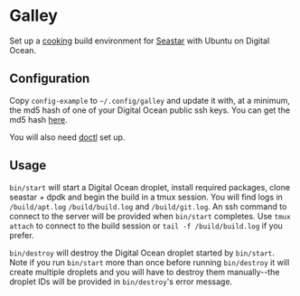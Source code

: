 # Galley 

Set up a [cooking](https://github.com/scylladb/seastar/blob/master/HACKING.md)
build environment for [Seastar](https://github.com/scylladb/seastar) with
Ubuntu on Digital Ocean.

## Configuration

Copy `config-example` to `~/.config/galley` and update it with, at a minimum,
the md5 hash of one of your Digital Ocean public ssh keys. You can get the md5
hash [here](https://cloud.digitalocean.com/account/security).

You will also need
[doctl](https://docs.digitalocean.com/reference/doctl/how-to/install) set up.

## Usage

`bin/start` will start a Digital Ocean droplet, install required packages,
clone seastar + dpdk and begin the build in a tmux session. You will find logs
in `/build/apt.log` `/build/build.log` and `/build/git.log`. An ssh command to
connect to the server will be provided when `bin/start` completes. Use `tmux
attach` to connect to the build session or `tail -f /build/build.log` if you
prefer.

`bin/destroy` will destroy the Digital Ocean droplet started by `bin/start`.
Note if you run `bin/start` more than once before running `bin/destroy` it will
create multiple droplets and you will have to destroy them manually--the
droplet IDs will be provided in `bin/destroy`'s error message.
